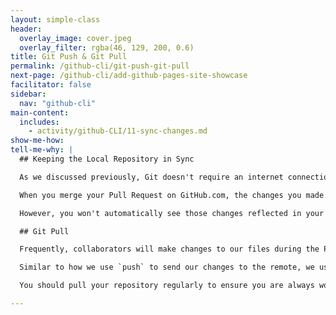 ```yaml
---
layout: simple-class
header:
  overlay_image: cover.jpeg
  overlay_filter: rgba(46, 129, 200, 0.6)
title: Git Push & Git Pull
permalink: /github-cli/git-push-git-pull
next-page: /github-cli/add-github-pages-site-showcase
facilitator: false
sidebar:
  nav: "github-cli"
main-content:
  includes:
    - activity/github-CLI/11-sync-changes.md
show-me-how:
tell-me-why: |
  ## Keeping the Local Repository in Sync

  As we discussed previously, Git doesn't require an internet connection which means it doesn't communicate with remote repositories unless explicitly instructed to do so.

  When you merge your Pull Request on GitHub.com, the changes you made locally are merged into the `master` branch on the _remote_ repository on GitHub.

  However, you won't automatically see those changes reflected in your local copy until you do a git pull.

  ## Git Pull

  Frequently, collaborators will make changes to our files during the Pull Request process. Before we can go on, we will need to update our local copies of the files.

  Similar to how we use `push` to send our changes to the remote, we use `pull` to retrieve changes from the remote. When we pull the files from the remote, Git downloads a copy of the new commits that have been added to the branch since our last pull and then attempts to merge them into our local branch.

  You should pull your repository regularly to ensure you are always working with the most recent copies of the files in the repository.

---
```


